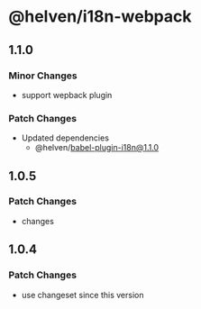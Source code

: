 # @helven/i18n-webpack

## 1.1.0

### Minor Changes

- support wepback plugin

### Patch Changes

- Updated dependencies
  - @helven/babel-plugin-i18n@1.1.0

## 1.0.5

### Patch Changes

- changes

## 1.0.4

### Patch Changes

- use changeset since this version
